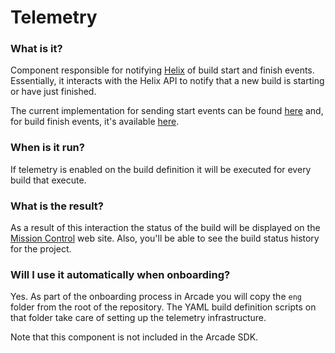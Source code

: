 # Telemetry

### What is it?

Component responsible for notifying [Helix](https://helix.dot.net/) of build start and finish events. Essentially, it interacts with the Helix API to notify that a new build is starting or have just finished.

The current implementation for sending start events can be found [here](../../eng/common/templates/steps/telemetry-start.yml) and, for build finish events, it's available [here](../../eng/common/templates/steps/telemetry-end.yml).

### When is it run?

If telemetry is enabled on the build definition it will be executed for every build that execute.

### What is the result?

As a result of this interaction the status of the build will be displayed on the [Mission Control](https://mc.dot.net/) web site. Also, you'll be able to see the build status history for the project.


### Will I use it automatically when onboarding?

Yes. As part of the onboarding process in Arcade you will copy the `eng` folder from the root of the repository. The YAML build definition scripts on that folder take care of setting up the telemetry infrastructure.

Note that this component is not included in the Arcade SDK.